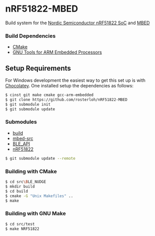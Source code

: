 # nRF51822-MBED

Build system for the [Nordic Semiconductor nRF51822 SoC](https://www.nordicsemi.com/eng/Products/Bluetooth-Smart-Bluetooth-low-energy/nRF51822) and [MBED](http://mbed.org/)

### Build Dependencies
* [CMake](http://www.cmake.org/)
* [GNU Tools for ARM Embedded Processors](https://launchpad.net/gcc-arm-embedded/)

## Setup Requirements

For Windows development the easiest way to get this set up is with [Chocolatey](https://chocolatey.org/). One installed setup the dependencies as follows:

```bash
$ cinst git make cmake gcc-arm-embedded
$ git clone https://github.com/rosterloh/nRF51822-MBED
$ git submodule init
$ git submodule update
```

### Submodules

* [build](https://github.com/rosterloh/gcc-mbed-build)
* [mbed-src](https://github.com/mbedmicro/mbed)
* [BLE_API](https://github.com/rgrover/BLE_API)
* [nRF51822](https://github.com/rgrover/nRF51822)

```bash
$ git submodule update --remote
```

### Building with CMake

```bash
$ cd src\BLE_NUDGE
$ mkdir build
$ cd build
$ cmake -G "Unix Makefiles" ..
$ make
```

### Building with GNU Make

```bash
$ cd src/test
$ make NRF51822
```
